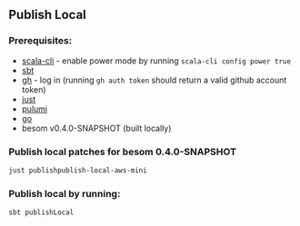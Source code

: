 ## Publish Local

### Prerequisites:
  - [scala-cli](https://scala-cli.virtuslab.org) - enable power mode by running `scala-cli config power true`
  - [sbt](https://www.scala-sbt.org/)
  - [gh](https://cli.github.com) - log in (running `gh auth token` should return a valid github account token)
  - [just](https://github.com/casey/just)
  - [pulumi](https://www.pulumi.com/docs/iac/download-install/)
  - [go](https://go.dev)
  - besom v0.4.0-SNAPSHOT (built locally)
  
### Publish local patches for besom 0.4.0-SNAPSHOT
```bash
just publishpublish-local-aws-mini
```

### Publish local by running:
```bash
sbt publishLocal
```